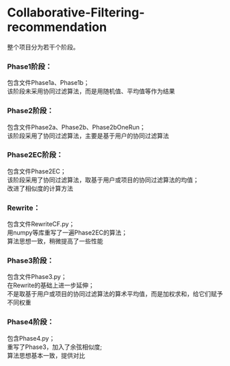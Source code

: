 # Collaborative-Filtering-recommendation

整个项目分为若干个阶段。

### Phase1阶段：  
包含文件Phase1a、Phase1b；  
该阶段未采用协同过滤算法，而是用随机值、平均值等作为结果

### Phase2阶段：  
包含文件Phase2a、Phase2b、Phase2bOneRun；  
该阶段采用了协同过滤算法，主要是基于用户的协同过滤算法

### Phase2EC阶段：
包含文件Phase2EC；  
该阶段采用了协同过滤算法，取基于用户或项目的协同过滤算法的均值；  
改进了相似度的计算方法

### Rewrite：
包含文件RewriteCF.py；  
用numpy等库重写了一遍Phase2EC的算法；  
算法思想一致，稍微提高了一些性能

### Phase3阶段：
包含文件Phase3.py；  
在Rewrite的基础上进一步延伸；  
不是取基于用户或项目的协同过滤算法的算术平均值，而是加权求和，给它们赋予不同权重

### Phase4阶段：
包含Phase4.py；  
重写了Phase3，加入了余弦相似度;  
算法思想基本一致，提供对比
